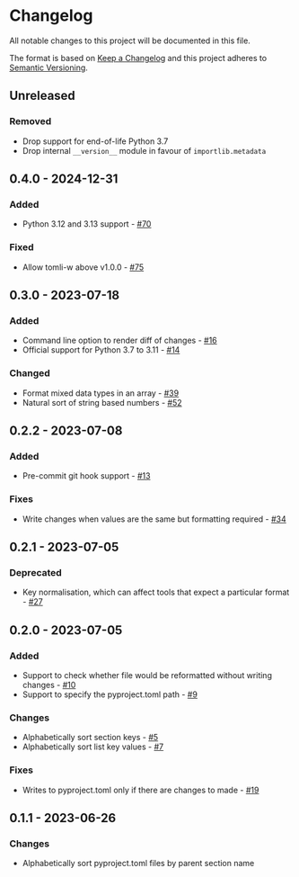 # Changelog

All notable changes to this project will be documented in this file.

The format is based on [Keep a Changelog](http://keepachangelog.com/)
and this project adheres to [Semantic Versioning](http://semver.org/).

## Unreleased

### Removed

- Drop support for end-of-life Python 3.7
- Drop internal `__version__` module in favour of `importlib.metadata`

## 0.4.0 - 2024-12-31

### Added

- Python 3.12 and 3.13 support - [#70](https://github.com/kieran-ryan/pyprojectsort/pull/70)

### Fixed

- Allow tomli-w above v1.0.0 - [#75](https://github.com/kieran-ryan/pyprojectsort/pull/75)

## 0.3.0 - 2023-07-18

### Added

- Command line option to render diff of changes - [#16](https://github.com/kieran-ryan/pyprojectsort/issues/16)
- Official support for Python 3.7 to 3.11 - [#14](https://github.com/kieran-ryan/pyprojectsort/issues/14)

### Changed

- Format mixed data types in an array - [#39](https://github.com/kieran-ryan/pyprojectsort/issues/39)
- Natural sort of string based numbers - [#52](https://github.com/kieran-ryan/pyprojectsort/pull/52)

## 0.2.2 - 2023-07-08

### Added

- Pre-commit git hook support - [#13](https://github.com/kieran-ryan/pyprojectsort/issues/13)

### Fixes

- Write changes when values are the same but formatting required - [#34](https://github.com/kieran-ryan/pyprojectsort/issues/34)

## 0.2.1 - 2023-07-05

### Deprecated

- Key normalisation, which can affect tools that expect a particular format - [#27](https://github.com/kieran-ryan/pyprojectsort/issues/27)

## 0.2.0 - 2023-07-05

### Added

- Support to check whether file would be reformatted without writing changes - [#10](https://github.com/kieran-ryan/pyprojectsort/issues/10)
- Support to specify the pyproject.toml path - [#9](https://github.com/kieran-ryan/pyprojectsort/issues/9)

### Changes

- Alphabetically sort section keys - [#5](https://github.com/kieran-ryan/pyprojectsort/issues/5)
- Alphabetically sort list key values - [#7](https://github.com/kieran-ryan/pyprojectsort/issues/7)

### Fixes

- Writes to pyproject.toml only if there are changes to made - [#19](https://github.com/kieran-ryan/pyprojectsort/pull/19)

## 0.1.1 - 2023-06-26

### Changes

- Alphabetically sort pyproject.toml files by parent section name
